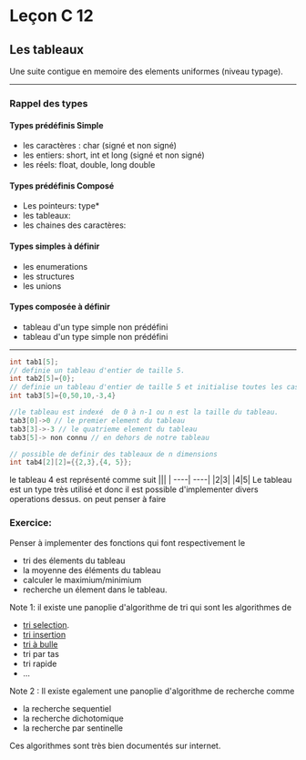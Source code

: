 # Leçon C 12

## Les tableaux

Une suite contigue en memoire des elements uniformes (niveau typage).

---------------------

### Rappel des types

#### Types prédéfinis Simple

* les caractères : char (signé et non signé)
* les entiers: short, int et long (signé et non signé)
* les réels: float, double, long double

#### Types prédéfinis Composé

* Les pointeurs: type*
* les tableaux: 
* les chaines des caractères:

#### Types simples à définir 

* les enumerations
* les structures
* les unions

#### Types composée à définir 

* tableau d'un type simple non prédéfini
* tableau d'un type simple non prédéfini

---------------------

``` c
int tab1[5];
// definie un tableau d'entier de taille 5.
int tab2[5]={0};
// definie un tableau d'entier de taille 5 et initialise toutes les cases par 0.
int tab3[5]={0,50,10,-3,4}

//le tableau est indexé  de 0 à n-1 ou n est la taille du tableau.
tab3[0]->0 // le premier element du tableau
tab3[3]->-3 // le quatrieme element du tableau
tab3[5]-> non connu // en dehors de notre tableau

// possible de definir des tableaux de n dimensions
int tab4[2][2]={{2,3},{4, 5}};
```

le tableau 4 est représenté comme suit 
|||
| ----| ----|
|2|3|
|4|5|
Le tableau est un type très utilisé et donc il est possible d'implementer  divers operations dessus.
on peut penser à faire 

### Exercice:

 Penser à implementer des fonctions qui font respectivement le

* tri des élements du tableau
* la moyenne des éléments du tableau
* calculer le maximium/minimium
* recherche un élement dans le tableau.

 Note 1: il existe une panoplie d'algorithme de tri qui sont les algorithmes de
 - [tri selection](https://fr.wikibooks.org/wiki/Implémentation_d%27algorithmes_classiques/Algorithmes_de_tri/Tri_par_sélection).
 - [tri insertion](https://fr.wikibooks.org/wiki/Implémentation_d%27algorithmes_classiques/Algorithmes_de_tri/Tri_par_insertion)
 - [tri à bulle](https://fr.wikibooks.org/wiki/Implémentation_d%27algorithmes_classiques/Algorithmes_de_tri/Tri_à_bulles)
 - tri par tas
 - tri rapide
 - ...

Note 2 : Il existe egalement une panoplie d'algorithme de recherche comme 

* la recherche sequentiel
* la recherche dichotomique
* la recherche par sentinelle

Ces algorithmes sont très bien documentés sur internet.
